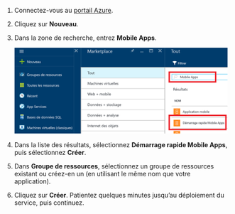 1. Connectez-vous au [portail Azure].

2. Cliquez sur **Nouveau**.

3. Dans la zone de recherche, entrez **Mobile Apps**.

    ![Portail Azure avec Démarrage rapide Mobile Apps en surbrillance][quickstart]

4. Dans la liste des résultats, sélectionnez **Démarrage rapide Mobile Apps**, puis sélectionnez **Créer**.
 
5. Dans **Groupe de ressources**, sélectionnez un groupe de ressources existant ou créez-en un (en utilisant le même nom que votre application).

6. Cliquez sur **Créer**. Patientez quelques minutes jusqu’au déploiement du service, puis continuez.

<!-- Images. -->
[quickstart]: ./media/app-service-mobile-dotnet-backend-create-new-service/search-mobile-apps-quickstart.png

<!-- URLs. -->
[portail Azure]: https://portal.azure.com/
